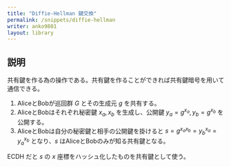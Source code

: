 ```yaml
---
title: "Diffie-Hellman 鍵交換"
permalink: /snippets/diffie-hellman
writer: anko9801
layout: library
---
```


## 説明

共有鍵を作る為の操作である。共有鍵を作ることができれば共有鍵暗号を用いて通信できる。

1. AliceとBobが巡回群 $G$ とその生成元 $g$ を共有する。
2. AliceとBobはそれぞれ秘密鍵 $x_a, x_b$ を生成し、公開鍵 $y_a = g^{x_a}, y_b = g^{x_b}$ を公開する。
3. AliceとBobは自分の秘密鍵と相手の公開鍵を掛けると $s = g^{x_ax_b} = y_b^{x_a} = y_a^{x_b}$ となり、$s$ はAliceとBobのみが知る共有鍵となる。

ECDH だと $s$ の $x$ 座標をハッシュ化したものを共有鍵として使う。
